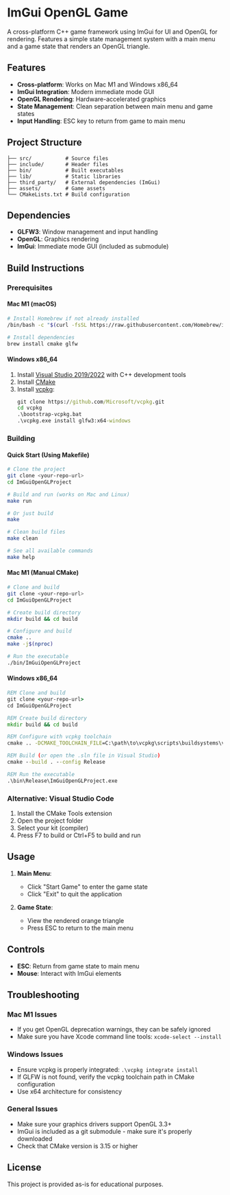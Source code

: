 # ImGui OpenGL Game

A cross-platform C++ game framework using ImGui for UI and OpenGL for rendering. Features a simple state management system with a main menu and a game state that renders an OpenGL triangle.

## Features

- **Cross-platform**: Works on Mac M1 and Windows x86_64
- **ImGui Integration**: Modern immediate mode GUI
- **OpenGL Rendering**: Hardware-accelerated graphics
- **State Management**: Clean separation between main menu and game states
- **Input Handling**: ESC key to return from game to main menu

## Project Structure

```
├── src/           # Source files
├── include/       # Header files  
├── bin/           # Built executables
├── lib/           # Static libraries
├── third_party/   # External dependencies (ImGui)
├── assets/        # Game assets
└── CMakeLists.txt # Build configuration
```

## Dependencies

- **GLFW3**: Window management and input handling
- **OpenGL**: Graphics rendering
- **ImGui**: Immediate mode GUI (included as submodule)

## Build Instructions

### Prerequisites

#### Mac M1 (macOS)
```bash
# Install Homebrew if not already installed
/bin/bash -c "$(curl -fsSL https://raw.githubusercontent.com/Homebrew/install/HEAD/install.sh)"

# Install dependencies
brew install cmake glfw
```

#### Windows x86_64
1. Install [Visual Studio 2019/2022](https://visualstudio.microsoft.com/) with C++ development tools
2. Install [CMake](https://cmake.org/download/)
3. Install [vcpkg](https://github.com/Microsoft/vcpkg):
   ```cmd
   git clone https://github.com/Microsoft/vcpkg.git
   cd vcpkg
   .\bootstrap-vcpkg.bat
   .\vcpkg.exe install glfw3:x64-windows
   ```

### Building

#### Quick Start (Using Makefile)
```bash
# Clone the project
git clone <your-repo-url>
cd ImGuiOpenGLProject

# Build and run (works on Mac and Linux)
make run

# Or just build
make

# Clean build files
make clean

# See all available commands
make help
```

#### Mac M1 (Manual CMake)
```bash
# Clone and build
git clone <your-repo-url>
cd ImGuiOpenGLProject

# Create build directory
mkdir build && cd build

# Configure and build
cmake ..
make -j$(nproc)

# Run the executable
./bin/ImGuiOpenGLProject
```

#### Windows x86_64
```cmd
REM Clone and build
git clone <your-repo-url>
cd ImGuiOpenGLProject

REM Create build directory
mkdir build && cd build

REM Configure with vcpkg toolchain
cmake .. -DCMAKE_TOOLCHAIN_FILE=C:\path\to\vcpkg\scripts\buildsystems\vcpkg.cmake

REM Build (or open the .sln file in Visual Studio)
cmake --build . --config Release

REM Run the executable
.\bin\Release\ImGuiOpenGLProject.exe
```

### Alternative: Visual Studio Code
1. Install the CMake Tools extension
2. Open the project folder
3. Select your kit (compiler)
4. Press F7 to build or Ctrl+F5 to build and run

## Usage

1. **Main Menu**: 
   - Click "Start Game" to enter the game state
   - Click "Exit" to quit the application

2. **Game State**:
   - View the rendered orange triangle
   - Press ESC to return to the main menu

## Controls

- **ESC**: Return from game state to main menu
- **Mouse**: Interact with ImGui elements

## Troubleshooting

### Mac M1 Issues
- If you get OpenGL deprecation warnings, they can be safely ignored
- Make sure you have Xcode command line tools: `xcode-select --install`

### Windows Issues
- Ensure vcpkg is properly integrated: `.\vcpkg integrate install`
- If GLFW is not found, verify the vcpkg toolchain path in CMake configuration
- Use x64 architecture for consistency

### General Issues
- Make sure your graphics drivers support OpenGL 3.3+
- ImGui is included as a git submodule - make sure it's properly downloaded
- Check that CMake version is 3.15 or higher

## License

This project is provided as-is for educational purposes. 